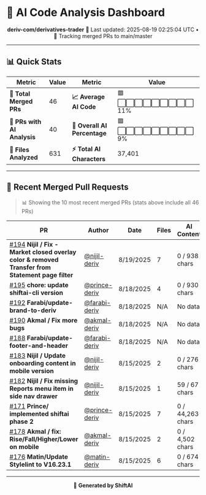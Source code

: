 # 🤖 AI Code Analysis Dashboard

<div align="center">

**deriv-com/derivatives-trader**
📅 Last updated: 2025-08-19 02:25:04 UTC • 🔄 Tracking merged PRs to main/master

</div>

---

## 📊 Quick Stats

| Metric | Value | Metric | Value |
|--------|-------|--------|-------|
| **📁 Total Merged PRs** | 46 | **📈 Average AI Code** | 🟥⬜⬜⬜⬜⬜⬜⬜⬜⬜ 11% |
| **🤖 PRs with AI Analysis** | 40 | **🎯 Overall AI Percentage** | 🟥⬜⬜⬜⬜⬜⬜⬜⬜⬜ 9% |
| **📄 Files Analyzed** | 631 | **⚡ Total AI Characters** | 37,401 |

---

## 🚀 Recent Merged Pull Requests

> 📊 Showing the 10 most recent merged PRs (stats above include all 46 PRs)

| PR | Author | Date | Files | AI Content | Percentage |
|----|--------|------|-------|------------|------------|
| [#194](#) **Nijil / Fix - Market closed overlay color & removed Transfer from Statement page filter** | [@nijil-deriv](https://github.com/nijil-deriv) | 8/19/2025 | 7 | 0 / 938 chars | ⬜⬜⬜⬜⬜⬜⬜⬜⬜⬜⬜⬜⬜⬜⬜   0% |
| [#195](#) **chore: update shiftai-cli version** | [@prince-deriv](https://github.com/prince-deriv) | 8/18/2025 | 4 | 0 / 930 chars | ⬜⬜⬜⬜⬜⬜⬜⬜⬜⬜⬜⬜⬜⬜⬜   0% |
| [#192](#) **Farabi/update-brand-to-deriv** | [@farabi-deriv](https://github.com/farabi-deriv) | 8/18/2025 | N/A | No data | ⬜⬜⬜⬜⬜⬜⬜⬜⬜⬜⬜⬜⬜⬜⬜   0% |
| [#190](#) **Akmal / Fix more bugs** | [@akmal-deriv](https://github.com/akmal-deriv) | 8/18/2025 | N/A | No data | ⬜⬜⬜⬜⬜⬜⬜⬜⬜⬜⬜⬜⬜⬜⬜   0% |
| [#188](#) **Farabi/update-footer-and-header** | [@farabi-deriv](https://github.com/farabi-deriv) | 8/18/2025 | N/A | No data | ⬜⬜⬜⬜⬜⬜⬜⬜⬜⬜⬜⬜⬜⬜⬜   0% |
| [#183](#) **Nijil / Update onboarding content in mobile version** | [@nijil-deriv](https://github.com/nijil-deriv) | 8/15/2025 | 2 | 0 / 276 chars | ⬜⬜⬜⬜⬜⬜⬜⬜⬜⬜⬜⬜⬜⬜⬜   0% |
| [#182](#) **Nijil / Fix missing Reports menu item in side nav drawer** | [@nijil-deriv](https://github.com/nijil-deriv) | 8/15/2025 | 1 | 59 / 67 chars | 🟩🟩🟩🟩🟩🟩🟩🟩🟩🟩🟩🟩🟩⬜⬜  88% |
| [#171](#) **Prince/ implemented shiftai phase 2** | [@prince-deriv](https://github.com/prince-deriv) | 8/15/2025 | 7 | 0 / 44,263 chars | ⬜⬜⬜⬜⬜⬜⬜⬜⬜⬜⬜⬜⬜⬜⬜   0% |
| [#178](#) **Akmal / fix: Rise/Fall/Higher/Lower on mobile** | [@akmal-deriv](https://github.com/akmal-deriv) | 8/15/2025 | 2 | 0 / 4,502 chars | ⬜⬜⬜⬜⬜⬜⬜⬜⬜⬜⬜⬜⬜⬜⬜   0% |
| [#176](#) **Matin/Update Stylelint to V16.23.1** | [@matin-deriv](https://github.com/matin-deriv) | 8/15/2025 | 6 | 0 / 674 chars | ⬜⬜⬜⬜⬜⬜⬜⬜⬜⬜⬜⬜⬜⬜⬜   0% |

---

<div align="center">

🚀 **Generated by ShiftAI**

</div>